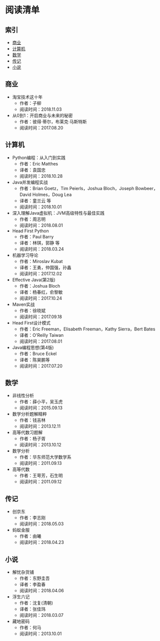 # 阅读清单

## 索引

- [商业](#商业)
- [计算机](#计算机)
- [数学](#数学)
- [传记](#传记)
- [小说](#小说)



## 商业


- 淘宝技术这十年
  - 作者：子柳
  - 阅读时间：2018.11.03
- 从0到1：开启商业与未来的秘密
  - 作者：彼得·蒂尔，布莱克·马斯特斯
  - 阅读时间：2017.08.20




## 计算机

- Python编程：从入门到实践
  - 作者：Eric Matthes
  - 译者：袁国忠
  - 阅读时间：2018.10.28
- Java并发编程实战
  - 作者：Brian Goetz，Tim Peierls，Joshua Bloch，Joseph Bowbeer，David Holmes，Doug Lea
  - 译者：童兰云 等
  - 阅读时间：2018.10.01 
- 深入理解Java虚拟机：JVM高级特性与最佳实践
  - 作者：周志明
  - 阅读时间：2018.08.01
- Head First Python
  - 作者：Paul Barry
  - 译者：林琪，郭静 等
  - 阅读时间：2018.03.24
- 机器学习导论
  - 作者：Miroslav Kubat
  - 译者：王勇，仲国强，孙鑫
  - 阅读时间：2017.12.02
- Effective Java(第2版)
  - 作者：Joshua Bloch
  - 译者：杨春红，俞黎敏
  - 阅读时间：2017.10.24 
- Maven实战
  - 作者：徐晓斌
  - 阅读时间：2017.09.18
- Head First设计模式
  - 作者：Eric Freeman，Elisabeth Freeman，Kathy Sierra，Bert Bates
  - 译者：O'Reilly Taiwan
  - 阅读时间：2017.08.01
- Java编程思想(第4版)
  - 作者：Bruce Eckel
  - 译者：陈昊鹏等
  - 阅读时间：2017.07.20

## 数学

- 非线性分析
  - 作者：薛小平，吴玉虎
  - 阅读时间：2015.09.13
- 数学分析题解精粹
  - 作者：钱吉林
  - 阅读时间：2013.12.11
- 高等代数习题解
  - 作者：杨子胥
  - 阅读时间：2013.10.12
- 数学分析
  - 作者：华东师范大学数学系
  - 阅读时间：2011.09.13
- 高等代数
  - 作者：王萼芳，石生明
  - 阅读时间：2011.09.12

## 传记

- 创京东
  - 作者：李志刚
  - 阅读时间：2018.05.03
- 蚂蚁金服
  - 作者：由曦
  - 阅读时间：2018.04.23


## 小说

- 解忧杂货铺
  - 作者：东野圭吾
  - 译者：李盈春
  - 阅读时间：2018.04.06
- 浮生六记
  - 作者：沈复(清朝)
  - 译者：张佳玮
  - 阅读时间：2018.03.07
- 藏地密码
  - 作者：何马
  - 阅读时间：2013.10.01



